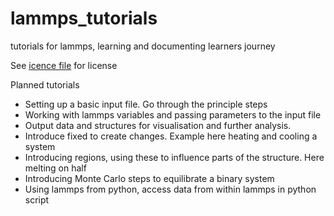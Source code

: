 # lammps_tutorials
tutorials for lammps, learning and documenting learners journey

See [icence file](license) for license

Planned tutorials
* Setting up a basic input file. Go through the principle steps
* Working with lammps variables and passing parameters to the input file
* Output data and structures for visualisation and further analysis.
* Introduce fixed to create changes. Example here heating and cooling a system
* Introducing regions, using these to influence parts of the structure. Here melting on half
* Introducing Monte Carlo steps to equilibrate a binary system
* Using lammps from python, access data from within lammps in python script
  
